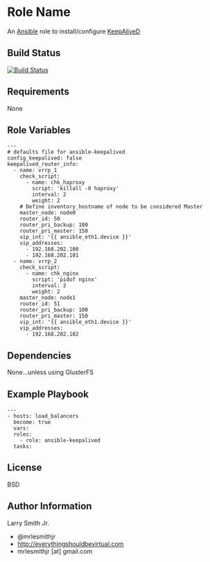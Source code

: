 Role Name
=========

An [Ansible] role to install/configure [KeepAliveD]

Build Status
------------

[![Build Status](https://travis-ci.org/mrlesmithjr/ansible-keepalived.svg?branch=master)](https://travis-ci.org/mrlesmithjr/ansible-keepalived)

Requirements
------------

None

Role Variables
--------------

```
---
# defaults file for ansible-keepalived
config_keepalived: false
keepalived_router_info:
  - name: vrrp_1
    check_script:
      - name: chk_haproxy
        script: 'killall -0 haproxy'
        interval: 2
        weight: 2
    # Define inventory_hostname of node to be considered Master
    master_node: node0
    router_id: 50
    router_pri_backup: 100
    router_pri_master: 150
    vip_int: '{{ ansible_eth1.device }}'
    vip_addresses:
      - 192.168.202.100
      - 192.168.202.101
  - name: vrrp_2
    check_script:
      - name: chk_nginx
        script: 'pidof nginx'
        interval: 2
        weight: 2
    master_node: node1
    router_id: 51
    router_pri_backup: 100
    router_pri_master: 150
    vip_int: '{{ ansible_eth1.device }}'
    vip_addresses:
      - 192.168.202.102
```

Dependencies
------------

None...unless using GlusterFS


Example Playbook
----------------

```
---
- hosts: load_balancers
  become: true
  vars:
  roles:
    - role: ansible-keepalived
  tasks:
```

License
-------

BSD

Author Information
------------------

Larry Smith Jr.
- @mrlesmithjr
- http://everythingshouldbevirtual.com
- mrlesmithjr [at] gmail.com

[Ansible]: <https://www.ansible.com>
[KeepAliveD]: <http://www.keepalived.org/>
